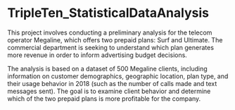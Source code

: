 # TripleTen_StatisticalDataAnalysis

This project involves conducting a preliminary analysis for the telecom operator Megaline, which offers two prepaid plans: Surf and Ultimate. The commercial department is seeking to understand which plan generates more revenue in order to inform advertising budget decisions.

The analysis is based on a dataset of 500 Megaline clients, including information on customer demographics, geographic location, plan type, and their usage behavior in 2018 (such as the number of calls made and text messages sent). The goal is to examine client behavior and determine which of the two prepaid plans is more profitable for the company.
